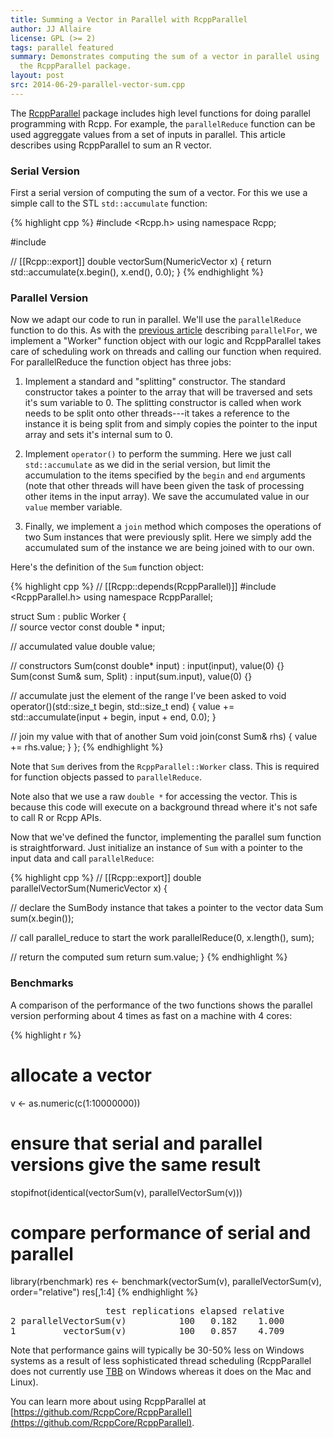 ```yaml
---
title: Summing a Vector in Parallel with RcppParallel
author: JJ Allaire
license: GPL (>= 2)
tags: parallel featured
summary: Demonstrates computing the sum of a vector in parallel using 
  the RcppParallel package. 
layout: post
src: 2014-06-29-parallel-vector-sum.cpp
---
```

The [RcppParallel](https://github.com/RcppCore/RcppParallel) package includes
high level functions for doing parallel programming with Rcpp. For example,
the `parallelReduce` function can be used aggreggate values from a set of
inputs in parallel. This article describes using RcppParallel to sum an R
vector.


### Serial Version

First a serial version of computing the sum of a vector. For this we use
a simple call to the STL `std::accumulate` function:

{% highlight cpp %}
#include <Rcpp.h>
using namespace Rcpp;

#include <algorithm>

// [[Rcpp::export]]
double vectorSum(NumericVector x) {
   return std::accumulate(x.begin(), x.end(), 0.0);
}
{% endhighlight %}

### Parallel Version

Now we adapt our code to run in parallel. We'll use the `parallelReduce` 
function to do this. As with the [previous 
article](2014-06-29-parallel-matrix-transform.cpp) describing `parallelFor`, 
we implement a "Worker" function object with our logic and RcppParallel takes
care of scheduling work on threads and calling our function when required. For
parallelReduce the function object has three jobs:

1. Implement a standard and "splitting" constructor. The standard constructor
takes a pointer to the array that will be traversed and sets it's sum 
variable to 0. The splitting constructor is called when work needs to be 
split onto other threads---it takes a reference to the instance it is being 
split from and simply copies the pointer to the input array and sets it's 
internal sum to 0.

2. Implement `operator()` to perform the summing. Here we just call 
`std::accumulate` as we did in the serial version, but limit the accumulation
to the items specified by the `begin` and `end` arguments (note that other 
threads will have been given the task of processing other items in the input 
array). We save the accumulated value in our `value` member variable.

3. Finally, we implement a `join` method which composes the operations of two
Sum instances that were previously split. Here we simply add the accumulated 
sum of the instance we are being joined with to our own.

Here's the definition of the `Sum` function object:


{% highlight cpp %}
// [[Rcpp::depends(RcppParallel)]]
#include <RcppParallel.h>
using namespace RcppParallel;

struct Sum : public Worker
{   
   // source vector
   const double * input;
   
   // accumulated value
   double value;
   
   // constructors
   Sum(const double* input) : input(input), value(0) {}
   Sum(const Sum& sum, Split) : input(sum.input), value(0) {}
   
   // accumulate just the element of the range I've been asked to
   void operator()(std::size_t begin, std::size_t end) {
      value += std::accumulate(input + begin, input + end, 0.0);
   }
     
   // join my value with that of another Sum
   void join(const Sum& rhs) { 
      value += rhs.value; 
   }
};
{% endhighlight %}

Note that `Sum` derives from the `RcppParallel::Worker` class. This is
required for function objects passed to `parallelReduce`.

Note also that we use a raw `double *` for accessing the vector. This is
because this code will execute on a background thread where it's not safe to
call R or Rcpp APIs.

Now that we've defined the functor, implementing the parallel sum 
function is straightforward. Just initialize an instance of `Sum`
with a pointer to the input data and call `parallelReduce`:

{% highlight cpp %}
// [[Rcpp::export]]
double parallelVectorSum(NumericVector x) {
   
   // declare the SumBody instance that takes a pointer to the vector data
   Sum sum(x.begin());
   
   // call parallel_reduce to start the work
   parallelReduce(0, x.length(), sum);
   
   // return the computed sum
   return sum.value;
}
{% endhighlight %}

### Benchmarks

A comparison of the performance of the two functions shows the parallel
version performing about 4 times as fast on a machine with 4 cores:

{% highlight r %}
# allocate a vector
v <- as.numeric(c(1:10000000))

# ensure that serial and parallel versions give the same result
stopifnot(identical(vectorSum(v), parallelVectorSum(v)))

# compare performance of serial and parallel
library(rbenchmark)
res <- benchmark(vectorSum(v),
                 parallelVectorSum(v),
                 order="relative")
res[,1:4]
{% endhighlight %}



<pre class="output">
                  test replications elapsed relative
2 parallelVectorSum(v)          100   0.182    1.000
1         vectorSum(v)          100   0.857    4.709
</pre>

Note that performance gains will typically be 30-50% less on Windows systems 
as a result of less sophisticated thread scheduling (RcppParallel does not 
currently use [TBB](https://www.threadingbuildingblocks.org/) on Windows 
whereas it does on the Mac and Linux).

You can learn more about using RcppParallel at 
[https://github.com/RcppCore/RcppParallel](https://github.com/RcppCore/RcppParallel).
